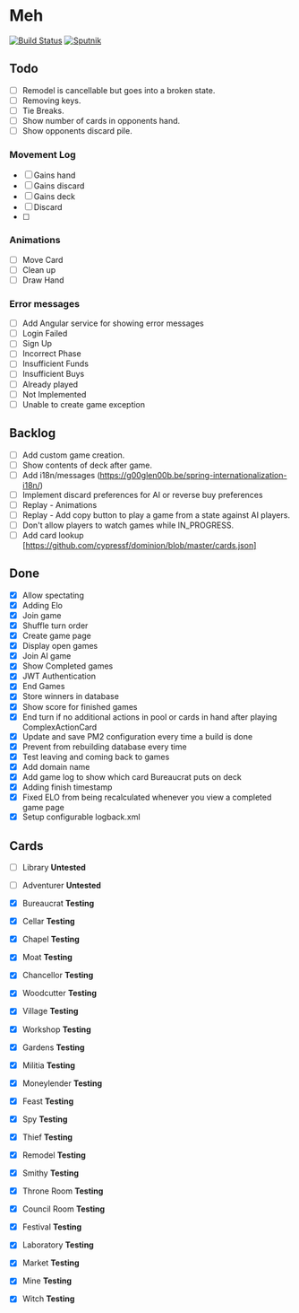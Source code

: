 # Meh

[![Build Status](https://travis-ci.org/nelson54/javaminion.svg?branch=master)](https://travis-ci.org/nelson54/javaminion)
[![Sputnik](https://sputnik.ci/conf/badge)](https://sputnik.ci/app#builds/nelson54/javaminion)

## Todo
- [ ] Remodel is cancellable but goes into a broken state.
- [ ] Removing keys.
- [ ] Tie Breaks.
- [ ] Show number of cards in opponents hand.
- [ ] Show opponents discard pile.

### Movement Log
- [ ] Gains hand
- [ ] Gains discard
- [ ] Gains deck
- [ ] Discard
- [ ] 

### Animations
- [ ] Move Card
- [ ] Clean up
- [ ] Draw Hand

### Error messages
- [ ] Add Angular service for showing error messages
- [ ] Login Failed
- [ ] Sign Up
- [ ] Incorrect Phase
- [ ] Insufficient Funds
- [ ] Insufficient Buys
- [ ] Already played
- [ ] Not Implemented
- [ ] Unable to create game exception

## Backlog
- [ ] Add custom game creation.
- [ ] Show contents of deck after game.
- [ ] Add i18n/messages (https://g00glen00b.be/spring-internationalization-i18n/)
- [ ] Implement discard preferences for AI or reverse buy preferences
- [ ] Replay - Animations
- [ ] Replay - Add copy button to play a game from a state against AI players.
- [ ] Don't allow players to watch games while IN_PROGRESS.
- [ ] Add card lookup [https://github.com/cypressf/dominion/blob/master/cards.json]

## Done
- [x] Allow spectating
- [x] Adding Elo
- [x] Join game
- [x] Shuffle turn order
- [x] Create game page
- [x] Display open games
- [x] Join AI game
- [x] Show Completed games
- [x] JWT Authentication
- [x] End Games
- [x] Store winners in database
- [x] Show score for finished games
- [x] End turn if no additional actions in pool or cards in hand after playing ComplexActionCard
- [x] Update and save PM2 configuration every time a build is done
- [x] Prevent from rebuilding database every time
- [x] Test leaving and coming back to games
- [x] Add domain name
- [x] Add game log to show which card Bureaucrat puts on deck
- [x] Adding finish timestamp
- [x] Fixed ELO from being recalculated whenever you view a completed game page
- [x] Setup configurable logback.xml

## Cards 
- [ ] Library **Untested**
- [ ] Adventurer **Untested**

- [x] Bureaucrat **Testing**
- [x] Cellar **Testing**
- [x] Chapel **Testing**
- [x] Moat **Testing**
- [x] Chancellor **Testing**
- [x] Woodcutter **Testing**
- [x] Village **Testing**
- [x] Workshop **Testing**
- [x] Gardens **Testing**
- [x] Militia **Testing**
- [x] Moneylender **Testing**
- [x] Feast **Testing**
- [x] Spy **Testing**
- [x] Thief **Testing**
- [x] Remodel **Testing**
- [x] Smithy **Testing**
- [x] Throne Room **Testing**
- [x] Council Room **Testing** 
- [x] Festival **Testing**
- [x] Laboratory **Testing**
- [x] Market **Testing**
- [x] Mine **Testing**
- [x] Witch **Testing**

